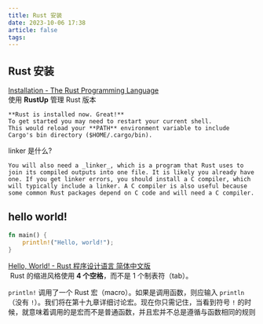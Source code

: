 ```yaml
---
title: Rust 安装
date: 2023-10-06 17:38
article: false
tags:
---
```

## Rust 安装

[Installation - The Rust Programming Language](https://rust-book.cs.brown.edu/ch01-01-installation.html)  
使用 **RustUp** 管理 Rust 版本

```text
**Rust is installed now. Great!**
To get started you may need to restart your current shell.
This would reload your **PATH** environment variable to include
Cargo's bin directory ($HOME/.cargo/bin).

```

linker 是什么?

```
You will also need a _linker_, which is a program that Rust uses to join its compiled outputs into one file. It is likely you already have one. If you get linker errors, you should install a C compiler, which will typically include a linker. A C compiler is also useful because some common Rust packages depend on C code and will need a C compiler.
```

## hello world! 
```rust
fn main() { 
    println!("Hello, world!"); 
}
```

[Hello, World! - Rust 程序设计语言 简体中文版](https://kaisery.github.io/trpl-zh-cn/ch01-02-hello-world.html)  
 Rust 的缩进风格使用 **4 个空格**，而不是 1 个制表符（tab）。

 `println!` 调用了一个 Rust 宏（macro）。如果是调用函数，则应输入 `println`（没有 `!`）。我们将在第十九章详细讨论宏。现在你只需记住，当看到符号 `!` 的时候，就意味着调用的是宏而不是普通函数，并且宏并不总是遵循与函数相同的规则
